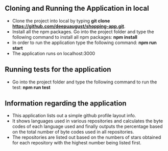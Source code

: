 ## Cloning and Running the Application in local

* Clone the project into local by typing **git clone https://github.com/deepuaugust/shopping-app.git**.
* Install all the npm packages. Go into the project folder and type the following command to install all npm packages: **npm install**
* In order to run the application type the following command: **npm run start**
* The application runs on localhost:3000

## Running tests for the application

* Go into the project folder and type the following command to run the test: **npm run test**

## Information regarding the application

* This application lists out a simple github profile layout info.
* It shows languages used in various repositories and calculates the byte codes of each language used and finally outputs the percentage based on the total number of byte codes used in all repositories.
* The repositories are listed out based on the numbers of stars obtained for each repository with the highest number being listed first.
